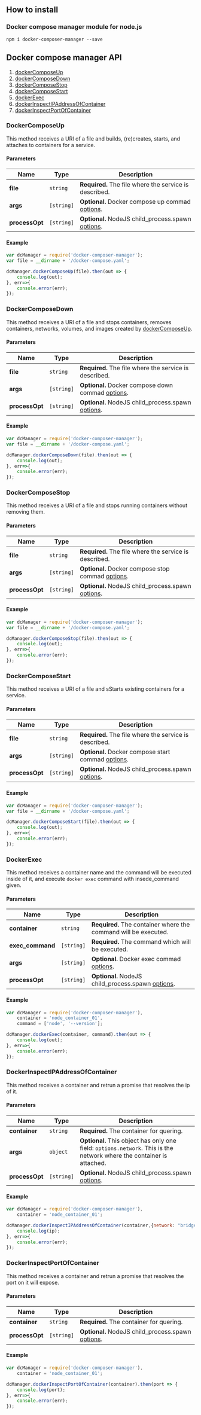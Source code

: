 ## How to install

### Docker compose manager module for node.js

```
npm i docker-composer-manager --save
```

## Docker compose manager API

1. [dockerComposeUp](#dockercomposeup)
2. [dockerComposeDown](#dockercomposedown)
3. [dockerComposeStop](#dockercomposestop)
4. [dockerComposeStart](#dockercomposestart)
5. [dockerExec](#dockerexec)
6. [dockerInspectIPAddressOfContainer](#dockerinspectipaddressofcontainer)
7. [dockerInspectPortOfContainer](#dockerinspectportofcontainer)

### DockerComposeUp 

This method receives a URI of a file and builds, (re)creates, starts, and attaches to containers for a service.

#### Parameters

  Name | Type | Description 
  -----|------|-------------
  **file** | `string` | **Required.** The file where the service is described. 
  **args** | `[string]` | **Optional.** Docker compose up commad [options](https://docs.docker.com/compose/reference/up/).
  **processOpt** | `[string]` | **Optional.** NodeJS child_process.spawn [options](https://nodejs.org/docs/latest-v6.x/api/child_process.html#child_process_child_process_spawn_command_args_options).

#### Example

```javascript
var dcManager = require('docker-composer-manager');
var file = __dirname + '/docker-compose.yaml';

dcManager.dockerComposeUp(file).then(out => {
    console.log(out);
}, err=>{
    console.error(err);
});
```

### DockerComposeDown 

This method receives a URI of a file and stops containers, removes containers, networks, volumes, and images created by [dockerComposeUp](#dockercomposeup).

#### Parameters

  Name | Type | Description 
  -----|------|-------------
  **file** | `string` | **Required.** The file where the service is described. 
  **args** | `[string]` | **Optional.** Docker compose down commad [options](https://docs.docker.com/compose/reference/down/).
  **processOpt** | `[string]` | **Optional.** NodeJS child_process.spawn [options](https://nodejs.org/docs/latest-v6.x/api/child_process.html#child_process_child_process_spawn_command_args_options).

#### Example

```javascript
var dcManager = require('docker-composer-manager');
var file = __dirname + '/docker-compose.yaml';

dcManager.dockerComposeDown(file).then(out => {
    console.log(out);
}, err=>{
    console.error(err);
});
```

### DockerComposeStop

This method receives a URI of a file and stops running containers without removing them.

#### Parameters

  Name | Type | Description 
  -----|------|-------------
  **file** | `string` | **Required.** The file where the service is described. 
  **args** | `[string]` | **Optional.** Docker compose stop commad [options](https://docs.docker.com/compose/reference/stop/).
  **processOpt** | `[string]` | **Optional.** NodeJS child_process.spawn [options](https://nodejs.org/docs/latest-v6.x/api/child_process.html#child_process_child_process_spawn_command_args_options).

#### Example

```javascript
var dcManager = require('docker-composer-manager');
var file = __dirname + '/docker-compose.yaml';

dcManager.dockerComposeStop(file).then(out => {
    console.log(out);
}, err=>{
    console.error(err);
});
```

### DockerComposeStart

This method receives a URI of a file and sStarts existing containers for a service.

#### Parameters

  Name | Type | Description 
  -----|------|-------------
  **file** | `string` | **Required.** The file where the service is described. 
  **args** | `[string]` | **Optional.** Docker compose start commad [options](https://docs.docker.com/compose/reference/start/).
  **processOpt** | `[string]` | **Optional.** NodeJS child_process.spawn [options](https://nodejs.org/docs/latest-v6.x/api/child_process.html#child_process_child_process_spawn_command_args_options).

#### Example

```javascript
var dcManager = require('docker-composer-manager');
var file = __dirname + '/docker-compose.yaml';

dcManager.dockerComposeStart(file).then(out => {
    console.log(out);
}, err=>{
    console.error(err);
});
```

### DockerExec

This method receives a container name and the command will be executed inside of it, and execute `docker exec` command with insede_command given.  

#### Parameters

  Name | Type | Description 
  -----|------|-------------
  **container** | `string` | **Required.** The container where the command will be executed.
  **exec_command** | `[string]` | **Required.** The command which will be executed.
  **args** | `[string]` | **Optional.** Docker exec commad [options](https://docs.docker.com/engine/reference/commandline/exec/).
  **processOpt** | `[string]` | **Optional.** NodeJS child_process.spawn [options](https://nodejs.org/docs/latest-v6.x/api/child_process.html#child_process_child_process_spawn_command_args_options).

#### Example

```javascript
var dcManager = require('docker-composer-manager'),
    container = 'node_container_01',
    command = ['node', '--version'];

dcManager.dockerExec(container, command).then(out => {
    console.log(out);
}, err=>{
    console.error(err);
});
```

### DockerInspectIPAddressOfContainer

This method receives a container and retrun a promise that resolves the ip of it.

#### Parameters

  Name | Type | Description 
  -----|------|-------------
  **container** | `string` | **Required.** The container for quering.
  **args** | `object` | **Optional.** This object has only one field: `options.network`. This is the network where the container is attached.
  **processOpt** | `[string]` | **Optional.** NodeJS child_process.spawn [options](https://nodejs.org/docs/latest-v6.x/api/child_process.html#child_process_child_process_spawn_command_args_options).

#### Example

```javascript
var dcManager = require('docker-composer-manager'),
    container = 'node_container_01';

dcManager.dockerInspectIPAddressOfContainer(container,{network: "bridge"}).then(ip => {
    console.log(ip);
}, err=>{
    console.error(err);
});
```

### DockerInspectPortOfContainer

This method receives a container and retrun a promise that resolves the port on it will expose.

#### Parameters

  Name | Type | Description 
  -----|------|-------------
  **container** | `string` | **Required.** The container for quering.
  **processOpt** | `[string]` | **Optional.** NodeJS child_process.spawn [options](https://nodejs.org/docs/latest-v6.x/api/child_process.html#child_process_child_process_spawn_command_args_options).

#### Example

```javascript
var dcManager = require('docker-composer-manager'),
    container = 'node_container_01';

dcManager.dockerInspectPortOfContainer(container).then(port => {
    console.log(port);
}, err=>{
    console.error(err);
});
```
